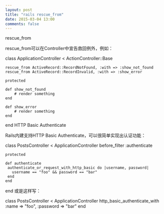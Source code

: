 ```yaml
---
layout: post
title: "rails rescue_from"
date: 2015-03-04 13:00
comments: false
---
```


rescue_from

rescue_from可以在Controller中宣告救回例外，例如：

class ApplicationController < ActionController::Base
 
    rescue_from ActiveRecord::RecordNotFound, :with => :show_not_found
    rescue_from ActiveRecord::RecordInvalid, :with => :show_error
 
    protected
 
    def show_not_found
        # render something
    end
 
    def show_error
        # render something
    end
 
end
HTTP Basic Authenticate

Rails内建支持HTTP Basic Authenticate，可以很简单实现出认证功能：

class PostsController < ApplicationController
    before_filter :authenticate
 
    protected
 
    def authenticate
     authenticate_or_request_with_http_basic do |username, password|
       username == "foo" && password == "bar"
     end
    end
end
或是这样写：

class PostsController < ApplicationController
    http_basic_authenticate_with :name => "foo", :password => "bar"
end